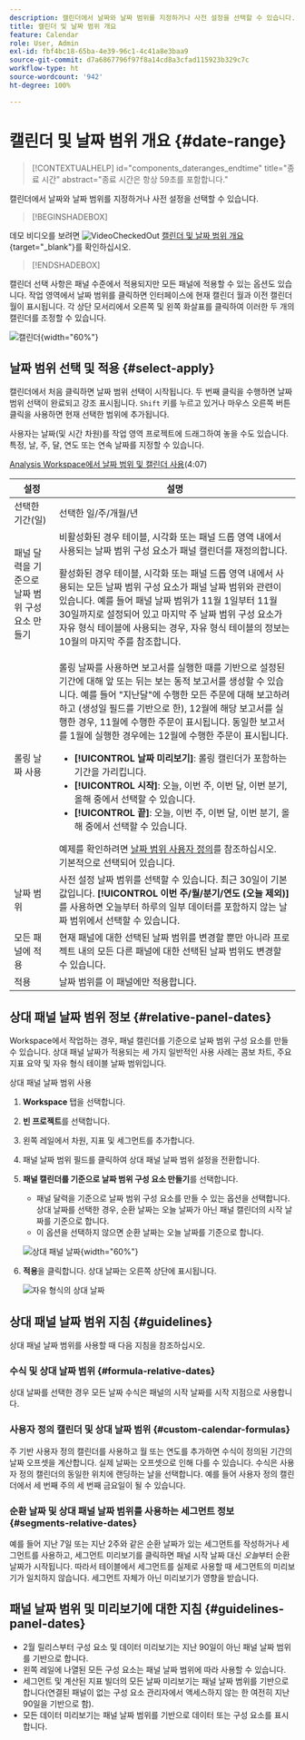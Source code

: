 ```yaml
---
description: 캘린더에서 날짜와 날짜 범위를 지정하거나 사전 설정을 선택할 수 있습니다.
title: 캘린더 및 날짜 범위 개요
feature: Calendar
role: User, Admin
exl-id: fbf4bc18-65ba-4e39-96c1-4c41a8e3baa9
source-git-commit: d7a6867796f97f8a14cd8a3cfad115923b329c7c
workflow-type: ht
source-wordcount: '942'
ht-degree: 100%

---
```


# 캘린더 및 날짜 범위 개요 {#date-range}

<!-- markdownlint-disable MD034 -->

>[!CONTEXTUALHELP]
>id="components_dateranges_endtime"
>title="종료 시간"
>abstract="종료 시간은 항상 59초를 포함합니다."

<!-- markdownlint-enable MD034 -->


캘린더에서 날짜와 날짜 범위를 지정하거나 사전 설정을 선택할 수 있습니다.


>[!BEGINSHADEBOX]

데모 비디오를 보려면 ![VideoCheckedOut](/help/assets/icons/VideoCheckedOut.svg) [캘린더 및 날짜 범위 개요](https://video.tv.adobe.com/v/23973?quality=12&learn=on){target="_blank"}를 확인하십시오.

>[!ENDSHADEBOX]


캘린더 선택 사항은 패널 수준에서 적용되지만 모든 패널에 적용할 수 있는 옵션도 있습니다. 작업 영역에서 날짜 범위를 클릭하면 인터페이스에 현재 캘린더 월과 이전 캘린더 월이 표시됩니다. 각 상단 모서리에서 오른쪽 및 왼쪽 화살표를 클릭하여 이러한 두 개의 캘린더를 조정할 수 있습니다.

![캘린더](assets/aw_calendar2.png){width="60%"}

## 날짜 범위 선택 및 적용 {#select-apply}

캘린더에서 처음 클릭하면 날짜 범위 선택이 시작됩니다. 두 번째 클릭을 수행하면 날짜 범위 선택이 완료되고 강조 표시됩니다. `Shift` 키를 누르고 있거나 마우스 오른쪽 버튼 클릭을 사용하면 현재 선택한 범위에 추가됩니다.

사용자는 날짜(및 시간 차원)를 작업 영역 프로젝트에 드래그하여 놓을 수도 있습니다. 특정, 날, 주, 달, 연도 또는 연속 날짜를 지정할 수 있습니다.

[Analysis Workspace에서 날짜 범위 및 캘린더 사용](https://experienceleague.adobe.com/docs/analytics-learn/tutorials/analysis-workspace/calendar-and-date-ranges/using-dates-in-analysis-workspace.html?lang=ko)&#x200B;(4:07)

| 설정 | 설명 |
|--- |--- |
| 선택한 기간(일) | 선택한 일/주/개월/년 |
| 패널 달력을 기준으로 날짜 범위 구성 요소 만들기 | 비활성화된 경우 테이블, 시각화 또는 패널 드롭 영역 내에서 사용되는 날짜 범위 구성 요소가 패널 캘린더를 재정의합니다. <p>활성화된 경우 테이블, 시각화 또는 패널 드롭 영역 내에서 사용되는 모든 날짜 범위 구성 요소가 패널 날짜 범위와 관련이 있습니다. 예를 들어 패널 날짜 범위가 11월 1일부터 11월 30일까지로 설정되어 있고 마지막 주 날짜 범위 구성 요소가 자유 형식 테이블에 사용되는 경우, 자유 형식 테이블의 정보는 10월의 마지막 주를 참조합니다. |
| 롤링 날짜 사용 | 롤링 날짜를 사용하면 보고서를 실행한 때를 기반으로 설정된 기간에 대해 앞 또는 뒤는 보는 동적 보고서를 생성할 수 있습니다. 예를 들어 &quot;지난달&quot;에 수행한 모든 주문에 대해 보고하려 하고 (생성일 필드를 기반으로 한), 12월에 해당 보고서를 실행한 경우, 11월에 수행한 주문이 표시됩니다. 동일한 보고서를 1월에 실행한 경우에는 12월에 수행한 주문이 표시됩니다.<ul><li>**[!UICONTROL 날짜 미리보기]**: 롤링 캘린더가 포함하는 기간을 가리킵니다.</li><li>**[!UICONTROL 시작]**: 오늘, 이번 주, 이번 달, 이번 분기, 올해 중에서 선택할 수 있습니다.</li><li>**[!UICONTROL 끝]**: 오늘, 이번 주, 이번 달, 이번 분기, 올해 중에서 선택할 수 있습니다.</li></ul>예제를 확인하려면 [날짜 범위 사용자 정의](/help/analyze/analysis-workspace/components/calendar-date-ranges/custom-date-ranges.md)를 참조하십시오. <br>기본적으로 선택되어 있습니다. |
| 날짜 범위 | 사전 설정 날짜 범위를 선택할 수 있습니다. 최근 30일이 기본값입니다. **[!UICONTROL 이번 주/월/분기/연도 (오늘 제외)]**&#x200B;를 사용하면 오늘부터 하루의 일부 데이터를 포함하지 않는 날짜 범위에서 선택할 수 있습니다. |
| 모든 패널에 적용 | 현재 패널에 대한 선택된 날짜 범위를 변경할 뿐만 아니라 프로젝트 내의 모든 다른 패널에 대한 선택된 날짜 범위도 변경할 수 있습니다. |
| 적용 | 날짜 범위를 이 패널에만 적용합니다. |

## 상대 패널 날짜 범위 정보 {#relative-panel-dates}

Workspace에서 작업하는 경우, 패널 캘린더를 기준으로 날짜 범위 구성 요소를 만들 수 있습니다.
상대 패널 날짜가 적용되는 세 가지 일반적인 사용 사례는 콤보 차트, 주요 지표 요약 및 자유 형식 테이블 날짜 범위입니다.

상대 패널 날짜 범위 사용

1. **Workspace** 탭을 선택합니다.
1. **빈 프로젝트**&#x200B;를 선택합니다.
1. 왼쪽 레일에서 차원, 지표 및 세그먼트를 추가합니다.
1. 패널 날짜 범위 필드를 클릭하여 상대 패널 날짜 범위 설정을 전환합니다.
1. **패널 캘린더를 기준으로 날짜 범위 구성 요소 만들기**&#x200B;를 선택합니다.
   * 패널 달력을 기준으로 날짜 범위 구성 요소를 만들 수 있는 옵션을 선택합니다.
상대 날짜를 선택한 경우, 순환 날짜는 오늘 날짜가 아닌 패널 캘린더의 시작 날짜를 기준으로 합니다.
   * 이 옵션을 선택하지 않으면 순환 날짜는 오늘 날짜를 기준으로 합니다.

   ![상대 패널 날짜](assets/relative-date-selected.png){width="60%"}

1. **적용**을 클릭합니다.
상대 날짜는 오른쪽 상단에 표시됩니다.

   ![자유 형식의 상대 날짜 ](assets/relative-date-range1.png)

## 상대 패널 날짜 범위 지침 {#guidelines}

상대 패널 날짜 범위를 사용할 때 다음 지침을 참조하십시오.

### 수식 및 상대 날짜 범위 {#formula-relative-dates}

상대 날짜를 선택한 경우 모든 날짜 수식은 패널의 시작 날짜를 시작 지점으로 사용합니다.

### 사용자 정의 캘린더 및 상대 날짜 범위 {#custom-calendar-formulas}

주 기반 사용자 정의 캘린더를 사용하고 월 또는 연도를 추가하면 수식이 정의된 기간의 날짜 오프셋을 계산합니다. 실제 날짜는 오프셋으로 인해 다를 수 있습니다. 수식은 사용자 정의 캘린더의 동일한 위치에 랜딩하는 날을 선택합니다. 예를 들어 사용자 정의 캘린더에서 세 번째 주의 세 번째 금요일이 될 수 있습니다.

### 순환 날짜 및 상대 패널 날짜 범위를 사용하는 세그먼트 정보 {#segments-relative-dates}

예를 들어 지난 7일 또는 지난 2주와 같은 순환 날짜가 있는 세그먼트를 작성하거나 세그먼트를 사용하고, 세그먼트 미리보기를 클릭하면 패널 시작 날짜 대신 *오늘*&#x200B;부터 순환 날짜가 시작됩니다. 따라서 테이블에서 세그먼트를 실제로 사용할 때 세그먼트의 미리보기가 일치하지 않습니다. 세그먼트 자체가 아닌 미리보기가 영향을 받습니다.

## 패널 날짜 범위 및 미리보기에 대한 지침 {#guidelines-panel-dates}

* 2월 릴리스부터 구성 요소 및 데이터 미리보기는 지난 90일이 아닌 패널 날짜 범위를 기반으로 합니다.
* 왼쪽 레일에 나열된 모든 구성 요소는 패널 날짜 범위에 따라 사용할 수 있습니다.
* 세그먼트 및 계산된 지표 빌더의 모든 날짜 미리보기는 패널 날짜 범위를 기반으로 합니다(연결된 패널이 없는 구성 요소 관리자에서 액세스하지 않는 한 여전히 지난 90일을 기반으로 함).
* 모든 데이터 미리보기는 패널 날짜 범위를 기반으로 데이터 또는 구성 요소를 표시합니다.